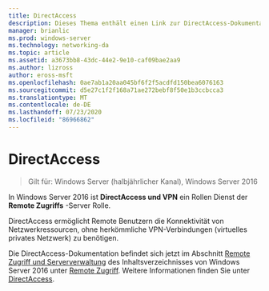 ```yaml
---
title: DirectAccess
description: Dieses Thema enthält einen Link zur DirectAccess-Dokumentation für Windows Server 2016.
manager: brianlic
ms.prod: windows-server
ms.technology: networking-da
ms.topic: article
ms.assetid: a3673bb8-43dc-44e2-9e10-caf09bae2aa9
ms.author: lizross
author: eross-msft
ms.openlocfilehash: 0ae7ab1a20aa045bf6f2f5acdfd150bea6076163
ms.sourcegitcommit: d5e27c1f2f168a71ae272bebf8f50e1b3ccbcca3
ms.translationtype: MT
ms.contentlocale: de-DE
ms.lasthandoff: 07/23/2020
ms.locfileid: "86966862"
---
```

# <a name="directaccess"></a>DirectAccess

>Gilt für: Windows Server (halbjährlicher Kanal), Windows Server 2016

In Windows Server 2016 ist **DirectAccess und VPN** ein Rollen Dienst der **Remote Zugriffs** -Server Rolle.

DirectAccess ermöglicht Remote Benutzern die Konnektivität von Netzwerkressourcen, ohne herkömmliche VPN-Verbindungen (virtuelles privates Netzwerk) zu benötigen. 

Die DirectAccess-Dokumentation befindet sich jetzt im Abschnitt [Remote Zugriff und Serververwaltung](../index.yml) des Inhaltsverzeichnisses von Windows Server 2016 unter [Remote Zugriff](./remote-access.md). Weitere Informationen finden Sie unter [DirectAccess](directaccess/DirectAccess.md).
